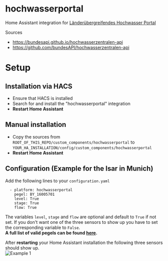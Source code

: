 # hochwasserportal
Home Assistant integration for [Länderübergreifendes Hochwasser Portal](https://www.hochwasserzentralen.de)

Sources
* https://bundesapi.github.io/hochwasserzentralen-api
* https://github.com/bundesAPI/hochwasserzentralen-api

# Setup

## Installation via HACS
* Ensure that HACS is installed
* Search for and install the "hochwasserportal" integration
* **Restart Home Assistant**

## Manual installation
* Copy the sources from `ROOT_OF_THIS_REPO/custom_components/hochwasserportal` to `YOUR_HA_INSTALLATION/config/custom_components/hochwasserportal`
* **Restart Home Assistant**

## Configuration (Example for the Isar in Munich)
Add the following lines to your `configuration.yaml`
```
  - platform: hochwasserportal
    pegel: BY_16005701
    level: True
    stage: True
    flow: True
```
The variables `level`, `stage` and `flow` are optional and default to `True` if not set. If you don't want one of the three sensors to show up you have to set the corresponding variable to `False`.  
**A full list of valid pegels can be found [here](https://github.com/stephan192/hochwasserportal/blob/main/pegel.md).**

After **restarting** your Home Assistant installation the following three sensors should show up.  
![Example 1](https://github.com/stephan192/hochwasserportal/blob/main/example.png)
